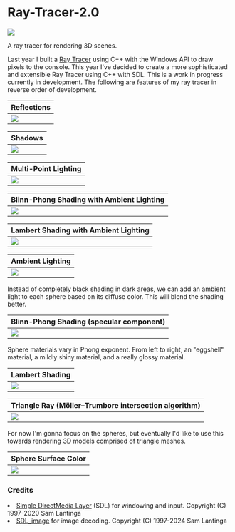 # Ray-Tracer-2.0

<img src="screenshots/full_screen_ref.png">

A ray tracer for rendering 3D scenes.

Last year I built a <a href="https://github.com/nicholaswile/3D-Rendering-Ray-Tracer">Ray Tracer</a> using C++ with the Windows API to draw pixels to the console. This year I've decided to create a more sophisticated and extensible Ray Tracer using C++ with SDL. This is a work in progress currently in development. The following are features of my ray tracer in reverse order of development.

|Reflections|
|-----------|
|<img src="screenshots/reflections4.png">|

|Shadows|
|-------|
|<img src="screenshots/shadows.png">|

|Multi-Point Lighting|
|--------------------|
|<img src="screenshots/multi_point_lights.png">|

|Blinn-Phong Shading with Ambient Lighting|
|-------------------------------------|
|<img src="screenshots/blinn_phong_w_ambient.png">|

|Lambert Shading with Ambient Lighting|
|-------------------------------------|
|<img src="screenshots/lambert_w_ambient.png">|

|Ambient Lighting|
|-------|
|<img src="screenshots/ambient.png">|
Instead of completely black shading in dark areas, we can add an ambient light to each sphere based on its diffuse color. This will blend the shading better.

|Blinn-Phong Shading (specular component)|
|------------------------------|
|<img src="screenshots/blinn_phong.png">|
Sphere materials vary in Phong exponent. From left to right, an "eggshell" material, a mildly shiny material, and a really glossy material.

|Lambert Shading|
|---------------|
|<img src="screenshots/lambert.png">|

|Triangle Ray (Möller–Trumbore intersection algorithm)|
|-------------------------|
|<img src="screenshots/triangles.png">|
For now I'm gonna focus on the spheres, but eventually I'd like to use this towards rendering 3D models comprised of triangle meshes.

|Sphere Surface Color|
|--------------------|
|<img src="screenshots/surface_color.png">|

### Credits
<li>
<a href="https://github.com/libsdl-org/SDL">Simple DirectMedia Layer</a> (SDL) for windowing and input. Copyright (C) 1997-2020 Sam Lantinga <slouken@libsdl.org>
</li>
<li>
<a href="https://github.com/libsdl-org/SDL_image">SDL_image</a> for image decoding. Copyright (C) 1997-2024 Sam Lantinga <slouken@libsdl.org>
</li> 